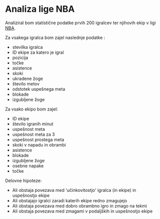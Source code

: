 # Analiza lige NBA

Analiziral bom statistične podatke prvih 200 igralcev ter njihovih ekip v ligi [NBA](https://www.basketball-reference.com/leagues/NBA_2021_per_game.html).


Za vsakega igralca bom zajel naslednje podatke :
* stevilka igralca
* ID ekipe za katero je igral
* pozicija 
* točke
* asistence
* skoki
* ukradene žoge
* število metov
* odstotek uspešnega meta
* blokade
* izgubljene žoge


Za vsako ekipo bom zajel:
* ID ekipe
* število igranih minut
* uspešnost meta
* uspešnost meta za 3
* uspešnost prostega meta
* skoki v napadu in obrambi
* asistence
* blokade
* izgubljene žoge
* osebne napake
* točke


Delovne hipoteze:
* Ali obstaja povezava med 'učinkovitostjo' igralca (in ekipe) in uspešnostjo ekipe
* Ali obstajajo igralci zaradi katerih ekipe redno zmagujejo
* Ali obstaja povezava med dobro obrambno igro in zmago na tekmi
* Ali obstaja povezava med zmagami v podaljških in uspešnostjo ekipe

